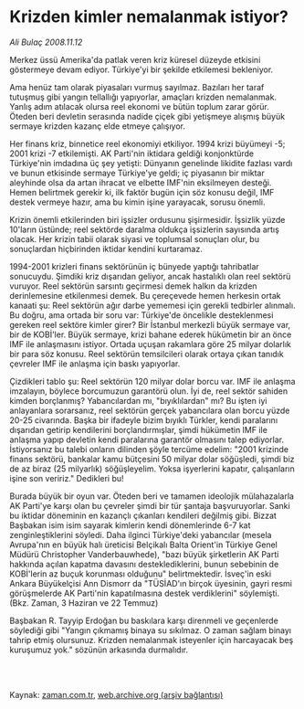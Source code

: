 # Krizden kimler nemalanmak istiyor?

*Ali Bulaç 2008.11.12*

<td class="columnist-detail">
<p>Merkez üssü Amerika'da patlak veren kriz küresel düzeyde etkisini göstermeye devam ediyor. Türkiye'yi bir şekilde etkilemesi bekleniyor.</p>
<p>
<div id="haberMetinDiv">
<p> Ama henüz tam olarak piyasaları vurmuş sayılmaz. Bazıları her taraf tutuşmuş gibi yangın tellallığı yapıyorlar, amaçları krizden nemalanmak. Yanlış adım atılacak olursa reel ekonomi ve bütün toplum zarar görür. Öteden beri devletin serasında nadide çiçek gibi yetişmeye alışmış büyük sermaye krizden kazanç elde etmeye çalışıyor.
<p> Her finans kriz, binnetice reel ekonomiyi etkiliyor. 1994 krizi büyümeyi -5; 2001 krizi -7 etkilemişti. AK Parti'nin iktidara geldiği konjonktürde Türkiye'nin imdadına üç şey yetişti: Dünyanın genelinde likidite fazlası vardı ve bunun etkisinde sermaye Türkiye'ye geldi; iç piyasanın bir miktar aleyhinde olsa da artan ihracat ve elbette IMF'nin eksilmeyen desteği. Hemen belirtmek gerekir ki, ilk faktör bugün için söz konusu değil, IMF destek vermeye hazır, ama bu kimin işine yarayacak, sorusu önemli.
<p> Krizin önemli etkilerinden biri işsizler ordusunu şişirmesidir. İşsizlik yüzde 10'ların üstünde; reel sektörde daralma oldukça işsizlerin sayısında artış olacak. Her krizin tabii olarak siyasi ve toplumsal sonuçları olur, bu sonuçlardan hiçbirinden iktidar kendini kurtaramaz.
<p> 1994-2001 krizleri finans sektörünün iç bünyede yaptığı tahribatlar sonucuydu. Şimdiki kriz dışarıdan geliyor, ancak hastalıklı olan reel sektörü vuruyor. Reel sektörün sarsıntı geçirmesi demek halkın da krizden derinlemesine etkilenmesi demek. Bu çereçevede hemen herkesin ortak kanaati şu: Reel sektörün ağır darbe yememesi için gerekli tedbirler alınmalı. Bu doğru, ama ortada bir soru var: Türkiye'de öncelikle desteklenmesi gereken reel sektöre kimler girer? Bir İstanbul merkezli büyük sermaye var, bir de KOBİ'ler. Büyük sermaye, krizi bahane ederek hükümetin bir an önce IMF ile anlaşmasını istiyor. Ortada uçuşan rakamlara göre 25 milyar dolarlık bir para söz konusu. Reel sektörün temsilcileri olarak ortaya çıkan tanıdık çevreler IMF ile anlaşma için baskı yapıyorlar. 
<p> Çizdikleri tablo şu: Reel sektörün 120 milyar dolar borcu var. IMF ile anlaşma imzalayın, böylece borcumuzun garantörü olun. İyi de, reel sektör sahiden kimden borçlanmış? Yabancılardan mı, "bıyıklılardan" mı? Bu işten iyi anlayanlara sorarsanız, reel sektörün gerçek yabancılara olan borcu yüzde 20-25 civarında. Başka bir ifadeyle bizim bıyıklı Türkler, kendi paralarını dışarıdan getirip kendilerini borçlandırmışlar, şimdi hükümetin IMF ile anlaşma yapıp devletin kendi paralarına garantör olmasını talep ediyorlar. İstiyorsanız bu talebi onların dilinden şöyle tercüme edelim: "2001 krizinde finans sektörü, bankalar kamu bütçesini 50 milyar dolar söğüşledi, şimdi biz de az biraz (25 milyarlık) söğüşleyelim. Yoksa işyerlerini kapatır, çalışanların işine son veririz." Dedikleri bu!
<p> Burada büyük bir oyun var. Öteden beri ve tamamen ideolojik mülahazalarla AK Parti'ye karşı olan bu çevreler şimdi bir tür şantaja başvuruyorlar. Sanki bu iktidar döneminin en kazançlı çıkanları kendileri değilmiş gibi. Bizzat Başbakan isim isim sayarak kimlerin kendi dönemlerinde 6-7 kat zenginleştiklerini söyledi. Daha ilginci Türkiye'deki yabancılar (mesela Avrupa'nın en büyük halı üreticisi Belçikalı Balta Orient'in Türkiye Genel Müdürü Christopher Vanderbauwhede), "bazı büyük şirketlerin AK Parti hakkında açılan kapatma davasını desteklediklerini, bunun sebebinin de KOBİ'lerin az buçuk korunması olduğunu" belirtmektedir. İsveç'in eski Ankara Büyükelçisi Ann Dismorr da "TÜSİAD'ın birçok üyesinin, gayri resmi görüşmelerde AK Parti'nin kapatılmasına destek verdiklerini" söylemişti. (Bkz. Zaman, 3 Haziran ve 22 Temmuz)
<p> Başbakan R. Tayyip Erdoğan bu baskılara karşı direnmeli ve geçenlerde söylediği gibi "Yangın çıkmamış binaya su sıkılmaz. O zaman sağlam binayı tahrip etmiş olursunuz. Krizden nemalanmak isteyenler için harcayacak beş kuruşumuz yok." sözünün arkasında durmalıdır.</p></p></p></p></p></p></p></div>
</p>


<p><br>
		 </br></p></td>

Kaynak: [zaman.com.tr](http://zaman.com.tr/yazar.do?yazino=759379), [web.archive.org (arşiv bağlantısı)](http://web.archive.org/web/20120314211354/http://www.zaman.com.tr/yazar.do?yazino=759379)
